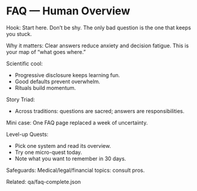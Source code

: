 # FAQ — Human Overview

Hook:
Start here. Don’t be shy. The only bad question is the one that keeps you stuck.

Why it matters:
Clear answers reduce anxiety and decision fatigue. This is your map of “what goes where.”

Scientific cool:
- Progressive disclosure keeps learning fun.
- Good defaults prevent overwhelm.
- Rituals build momentum.

Story Triad:
- Across traditions: questions are sacred; answers are responsibilities.

Mini case:
One FAQ page replaced a week of uncertainty.

Level-up Quests:
- Pick one system and read its overview.
- Try one micro-quest today.
- Note what you want to remember in 30 days.

Safeguards:
Medical/legal/financial topics: consult pros.

Related: qa/faq-complete.json

